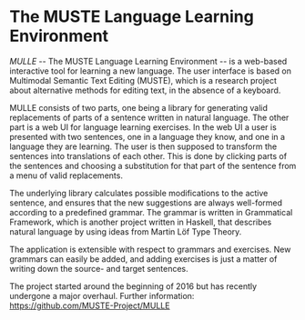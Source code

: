 The MUSTE Language Learning Environment
===

*MULLE* -- The MUSTE Language Learning Environment -- is a web-based
interactive tool for learning a new language.  The user interface is
based on Multimodal Semantic Text Editing (MUSTE), which is a research
project about alternative methods for editing text, in the absence of
a keyboard.

MULLE consists of two parts, one being a library for generating valid
replacements of parts of a sentence written in natural language.  The
other part is a web UI for language learning exercises.  In the web UI
a user is presented with two sentences, one in a language they know,
and one in a language they are learning.  The user is then supposed to
transform the sentences into translations of each other.  This is done
by clicking parts of the sentences and choosing a substitution for
that part of the sentence from a menu of valid replacements.

The underlying library calculates possible modifications to the active
sentence, and ensures that the new suggestions are always well-formed
according to a predefined grammar.  The grammar is written in
Grammatical Framework, which is another project written in Haskell,
that describes natural language by using ideas from Martin Löf Type
Theory.

The application is extensible with respect to grammars and
exercises.  New grammars can easily be added, and adding exercises is
just a matter of writing down the source- and target sentences.

The project started around the beginning of 2016 but has recently
undergone a major overhaul.  Further information:
https://github.com/MUSTE-Project/MULLE
